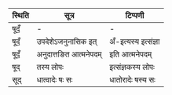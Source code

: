 | स्थिति | सूत्र | टिप्पणी |
| ----- | ------- | ------ |
| षूदँ॒ | - | - |
| षूदँ॒ | उपदेशेऽजनुनासिक इत् | अँ-इत्यस्य इत्संज्ञा |
| षूदँ॒ | अनुदात्तङित आत्मनेपदम् | इति आत्मनेपदम् |
| षूद् | तस्य लोपः | इत्संज्ञकस्य लोपः |
| सूद् | धात्वादेः षः सः | धातोरादेः षस्य सः |

